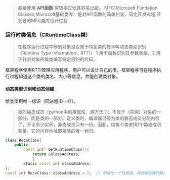 > 直接使用 **API函数** 写效率过低且容易出错。
MFC(Microsoft Fundation Classes,Microsoft基础类库）是对API函数的简单封装，简化开发过程
开发者的MFC类库设计过程

### 运行时类信息（CRuntimeClass类）
> 在程序运行过程中辨别对象是否属于特定类的技术叫动态类型识别（Runtime Type Information，RTTI）
1.用于函数识别其参数类型。2.用于针对对象所属类编写特定目的的代码。

框架程序使用RTTI管理应用程序，用户可以设计自己的类，框架程序可在程序执行过程知道这个类的类名、大小等信息，并能创建类对象。

#### 动态类型识别和动态创建
给类使用唯一标识（同进程ID一样）。
> 类的静态成员（python中的类属性、类方法？）不属于（实例）对象的一部分，而是类的一部分。定义类时，编译器已经为类的静态成员分配内存了，不论多少实例，静态成员只有一份。因此，给每个类安排1个静态成员变量，它的内存地址即是类的唯一标识。
```C++
class RecoClass{
	public:
		const int* GetRuntimeClass(){
			return &classAddress;
			}
		stacic const int classAddress;
};
const int RecoClass::classAddress = 1;  // 初始化一个任意值，其他类创建的静态成员也可以是相同值，因为它们地址值不同。
